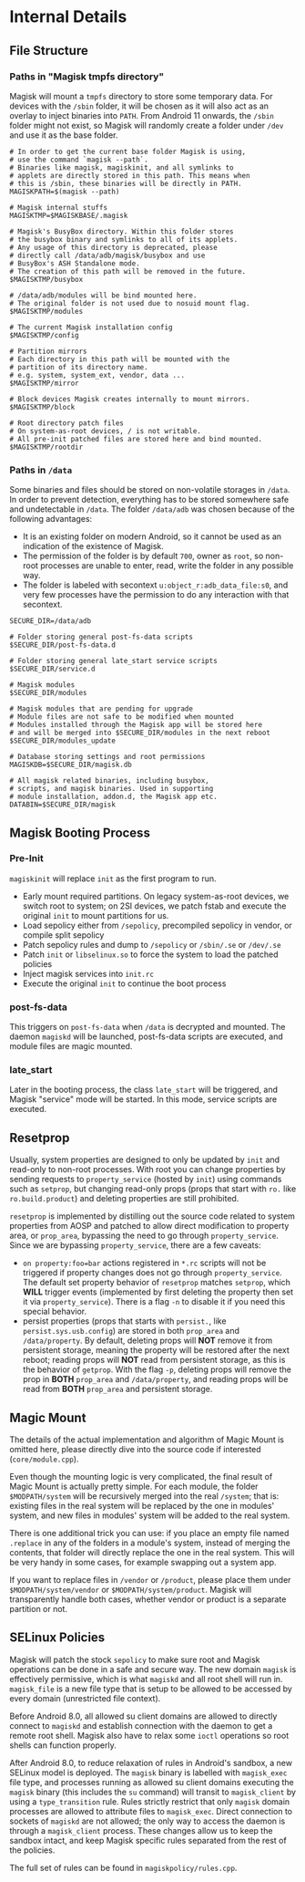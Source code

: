 # Internal Details

## File Structure

### Paths in "Magisk tmpfs directory"

Magisk will mount a `tmpfs` directory to store some temporary data. For devices with the `/sbin` folder, it will be chosen as it will also act as an overlay to inject binaries into `PATH`. From Android 11 onwards, the `/sbin` folder might not exist, so Magisk will randomly create a folder under `/dev` and use it as the base folder.

```
# In order to get the current base folder Magisk is using,
# use the command `magisk --path`.
# Binaries like magisk, magiskinit, and all symlinks to
# applets are directly stored in this path. This means when
# this is /sbin, these binaries will be directly in PATH.
MAGISKPATH=$(magisk --path)

# Magisk internal stuffs
MAGISKTMP=$MAGISKBASE/.magisk

# Magisk's BusyBox directory. Within this folder stores
# the busybox binary and symlinks to all of its applets.
# Any usage of this directory is deprecated, please
# directly call /data/adb/magisk/busybox and use
# BusyBox's ASH Standalone mode.
# The creation of this path will be removed in the future.
$MAGISKTMP/busybox

# /data/adb/modules will be bind mounted here.
# The original folder is not used due to nosuid mount flag.
$MAGISKTMP/modules

# The current Magisk installation config
$MAGISKTMP/config

# Partition mirrors
# Each directory in this path will be mounted with the
# partition of its directory name.
# e.g. system, system_ext, vendor, data ...
$MAGISKTMP/mirror

# Block devices Magisk creates internally to mount mirrors.
$MAGISKTMP/block

# Root directory patch files
# On system-as-root devices, / is not writable.
# All pre-init patched files are stored here and bind mounted.
$MAGISKTMP/rootdir
```

### Paths in `/data`

Some binaries and files should be stored on non-volatile storages in `/data`. In order to prevent detection, everything has to be stored somewhere safe and undetectable in `/data`. The folder `/data/adb` was chosen because of the following advantages:

- It is an existing folder on modern Android, so it cannot be used as an indication of the existence of Magisk.
- The permission of the folder is by default `700`, owner as `root`, so non-root processes are unable to enter, read, write the folder in any possible way.
- The folder is labeled with secontext `u:object_r:adb_data_file:s0`, and very few processes have the permission to do any interaction with that secontext.

```
SECURE_DIR=/data/adb

# Folder storing general post-fs-data scripts
$SECURE_DIR/post-fs-data.d

# Folder storing general late_start service scripts
$SECURE_DIR/service.d

# Magisk modules
$SECURE_DIR/modules

# Magisk modules that are pending for upgrade
# Module files are not safe to be modified when mounted
# Modules installed through the Magisk app will be stored here
# and will be merged into $SECURE_DIR/modules in the next reboot
$SECURE_DIR/modules_update

# Database storing settings and root permissions
MAGISKDB=$SECURE_DIR/magisk.db

# All magisk related binaries, including busybox,
# scripts, and magisk binaries. Used in supporting
# module installation, addon.d, the Magisk app etc.
DATABIN=$SECURE_DIR/magisk

```

## Magisk Booting Process

### Pre-Init

`magiskinit` will replace `init` as the first program to run.

- Early mount required partitions. On legacy system-as-root devices, we switch root to system; on 2SI devices, we patch fstab and execute the original `init` to mount partitions for us.
- Load sepolicy either from `/sepolicy`, precompiled sepolicy in vendor, or compile split sepolicy
- Patch sepolicy rules and dump to `/sepolicy` or `/sbin/.se` or `/dev/.se`
- Patch `init` or `libselinux.so` to force the system to load the patched policies
- Inject magisk services into `init.rc`
- Execute the original `init` to continue the boot process

### post-fs-data

This triggers on `post-fs-data` when `/data` is decrypted and mounted. The daemon `magiskd` will be launched, post-fs-data scripts are executed, and module files are magic mounted.

### late_start

Later in the booting process, the class `late_start` will be triggered, and Magisk "service" mode will be started. In this mode, service scripts are executed.

## Resetprop

Usually, system properties are designed to only be updated by `init` and read-only to non-root processes. With root you can change properties by sending requests to `property_service` (hosted by `init`) using commands such as `setprop`, but changing read-only props (props that start with `ro.` like `ro.build.product`) and deleting properties are still prohibited.

`resetprop` is implemented by distilling out the source code related to system properties from AOSP and patched to allow direct modification to property area, or `prop_area`, bypassing the need to go through `property_service`. Since we are bypassing `property_service`, there are a few caveats:

- `on property:foo=bar` actions registered in `*.rc` scripts will not be triggered if property changes does not go through `property_service`. The default set property behavior of `resetprop` matches `setprop`, which **WILL** trigger events (implemented by first deleting the property then set it via `property_service`). There is a flag `-n` to disable it if you need this special behavior.
- persist properties (props that starts with `persist.`, like `persist.sys.usb.config`) are stored in both `prop_area` and `/data/property`. By default, deleting props will **NOT** remove it from persistent storage, meaning the property will be restored after the next reboot; reading props will **NOT** read from persistent storage, as this is the behavior of `getprop`. With the flag `-p`, deleting props will remove the prop in **BOTH** `prop_area` and `/data/property`, and reading props will be read from **BOTH** `prop_area` and persistent storage.

## Magic Mount

The details of the actual implementation and algorithm of Magic Mount is omitted here, please directly dive into the source code if interested (`core/module.cpp`).

Even though the mounting logic is very complicated, the final result of Magic Mount is actually pretty simple. For each module, the folder `$MODPATH/system` will be recursively merged into the real `/system`; that is: existing files in the real system will be replaced by the one in modules' system, and new files in modules' system will be added to the real system.

There is one additional trick you can use: if you place an empty file named `.replace` in any of the folders in a module's system, instead of merging the contents, that folder will directly replace the one in the real system. This will be very handy in some cases, for example swapping out a system app.

If you want to replace files in `/vendor` or `/product`, please place them under `$MODPATH/system/vendor` or `$MODPATH/system/product`. Magisk will transparently handle both cases, whether vendor or product is a separate partition or not.

## SELinux Policies

Magisk will patch the stock `sepolicy` to make sure root and Magisk operations can be done in a safe and secure way. The new domain `magisk` is effectively permissive, which is what `magiskd` and all root shell will run in. `magisk_file` is a new file type that is setup to be allowed to be accessed by every domain (unrestricted file context).

Before Android 8.0, all allowed su client domains are allowed to directly connect to `magiskd` and establish connection with the daemon to get a remote root shell. Magisk also have to relax some `ioctl` operations so root shells can function properly.

After Android 8.0, to reduce relaxation of rules in Android's sandbox, a new SELinux model is deployed. The `magisk` binary is labelled with `magisk_exec` file type, and processes running as allowed su client domains executing the `magisk` binary (this includes the `su` command) will transit to `magisk_client` by using a `type_transition` rule. Rules strictly restrict that only `magisk` domain processes are allowed to attribute files to `magisk_exec`. Direct connection to sockets of `magiskd` are not allowed; the only way to access the daemon is through a `magisk_client` process. These changes allow us to keep the sandbox intact, and keep Magisk specific rules separated from the rest of the policies.

The full set of rules can be found in `magiskpolicy/rules.cpp`.
